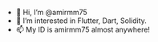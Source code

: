- 👋 Hi, I’m @amirmm75
- 👀 I’m interested in Flutter, Dart, Solidity.
- 📫 My ID is amirmm75 almost anywhere!

<!---
amirmm75/amirmm75 is a ✨ special ✨ repository because its `README.md` (this file) appears on your GitHub profile.
You can click the Preview link to take a look at your changes.
--->

